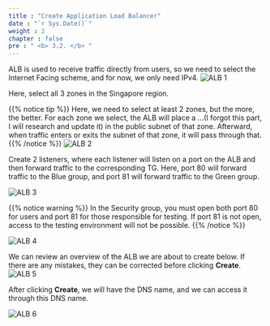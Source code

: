 ```yaml
---
title : "Create Application Load Balancer"
date : "`r Sys.Date()`"
weight : 2
chapter : false
pre : " <b> 3.2. </b> "
---
```

ALB is used to receive traffic directly from users, so we need to select the Internet Facing scheme, and for now, we only need IPv4.
![ALB 1](/images/3.ALB-TG/01-ALB.png)

Here, select all 3 zones in the Singapore region.

{{% notice tip %}}
Here, we need to select at least 2 zones, but the more, the better. For each zone we select, the ALB will place a ...(I forgot this part, I will research and update it) in the public subnet of that zone. Afterward, when traffic enters or exits the subnet of that zone, it will pass through that.
{{% /notice %}}
![ALB 2](/images/3.ALB-TG/02-ALB.png)

Create 2 listeners, where each listener will listen on a port on the ALB and then forward traffic to the corresponding TG. Here, port 80 will forward traffic to the Blue group, and port 81 will forward traffic to the Green group.

![ALB 3](/images/3.ALB-TG/03-ALB.png)

{{% notice warning %}}
In the Security group, you must open both port 80 for users and port 81 for those responsible for testing. If port 81 is not open, access to the testing environment will not be possible.
{{% /notice %}}

![ALB 4](/images/3.ALB-TG/04-ALB.png)

We can review an overview of the ALB we are about to create below. If there are any mistakes, they can be corrected before clicking **Create**.
![ALB 5](/images/3.ALB-TG/05-ALB.png)

After clicking **Create**, we will have the DNS name, and we can access it through this DNS name.

![ALB 6](/images/3.ALB-TG/06-ALB.png)
